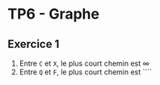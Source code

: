 # TP6 - Graphe

## Exercice 1

1. Entre ``C`` et ``X``, le plus court chemin est $\infty$
2. Entre ``Q`` et ``F``, le plus court chemin est ````
